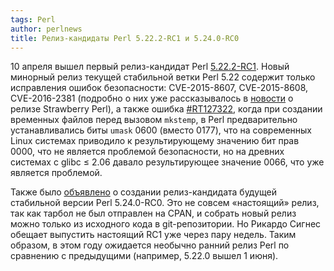 ```yaml
---
tags: Perl
author: perlnews
title: Релиз-кандидаты Perl 5.22.2-RC1 и 5.24.0-RC0
---
```


10 апреля вышел первый релиз-кандидат Perl
[5.22.2-RC1](https://metacpan.org/release/SHAY/perl-5.22.2-RC1). Новый минорный
релиз текущей стабильной ветки Perl 5.22 содержит только исправления ошибок
безопасности: CVE-2015-8607, CVE-2015-8608, CVE-2016-2381 (подробно о них уже
рассказывалось в
[новости](http://perlnews.ru/blog/2016/03/11/01-strawberry-perl/) о релизе
Strawberry Perl), а также ошибка
[#RT127322](https://rt.perl.org/Public/Bug/Display.html?id=127322), когда при
создании временных файлов перед вызовом `mkstemp`, в Perl предварительно
устанавливались биты `umask` 0600 (вместо 0177), что на современных Linux
системах приводило к результирующему значению бит прав 0000, что не является
проблемой безопасности, но на древних системах с glibc ≤ 2.06 давало
результирующее значение 0066, что уже является проблемой.

Также было
[объявлено](http://www.nntp.perl.org/group/perl.perl5.porters/2016/04/msg235744.html)
о создании релиз-кандидата будущей стабильной версии Perl 5.24.0-RC0. Это не
совсем «настоящий» релиз, так как тарбол не был отправлен на CPAN, и собрать новый
релиз можно только из исходного кода в git-репозитории. Но Рикардо Сигнес
обещает выпустить настоящий RC1 уже через пару недель. Таким образом, в этом
году ожидается необычно ранний релиз Perl по сравнению с предыдущими
(например, 5.22.0 вышел 1 июня).
